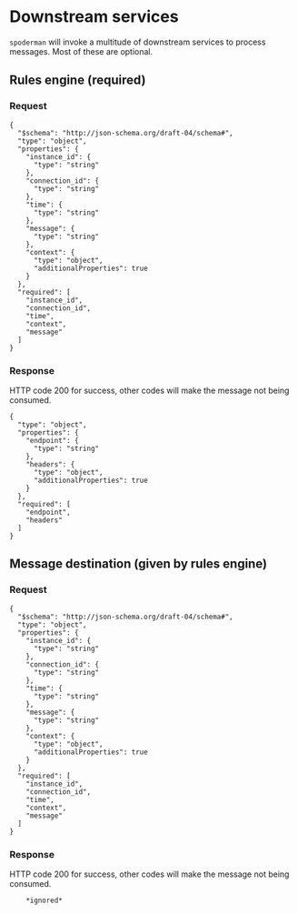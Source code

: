 # Downstream services

`spoderman` will invoke a multitude of downstream services to process messages. Most of these are optional.


## Rules engine (required)

### Request

```
{
  "$schema": "http://json-schema.org/draft-04/schema#",
  "type": "object",
  "properties": {
    "instance_id": {
      "type": "string"
    },
    "connection_id": {
      "type": "string"
    },
    "time": {
      "type": "string"
    },
    "message": {
      "type": "string"
    },
    "context": {
      "type": "object",
      "additionalProperties": true
    }
  },
  "required": [
    "instance_id",
    "connection_id",
    "time",
    "context",
    "message"
  ]
}
```

### Response

HTTP code 200 for success, other codes will make the message not being consumed.

```
{
  "type": "object",
  "properties": {
    "endpoint": {
      "type": "string"
    },
    "headers": {
      "type": "object",
      "additionalProperties": true
    }
  },
  "required": [
    "endpoint",
    "headers"
  ]
}
```

## Message destination (given by rules engine)

### Request

```
{
  "$schema": "http://json-schema.org/draft-04/schema#",
  "type": "object",
  "properties": {
    "instance_id": {
      "type": "string"
    },
    "connection_id": {
      "type": "string"
    },
    "time": {
      "type": "string"
    },
    "message": {
      "type": "string"
    },
    "context": {
      "type": "object",
      "additionalProperties": true
    }
  },
  "required": [
    "instance_id",
    "connection_id",
    "time",
    "context",
    "message"
  ]
}
```

### Response

HTTP code 200 for success, other codes will make the message not being consumed.

```
    *ignored*
```
